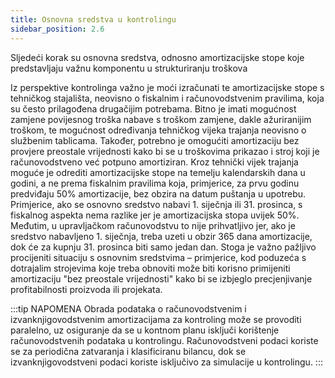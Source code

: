```yaml
---
title: Osnovna sredstva u kontrolingu
sidebar_position: 2.6
--- 
```


Sljedeći korak su osnovna sredstva, odnosno amortizacijske stope koje predstavljaju važnu komponentu u strukturiranju troškova

Iz perspektive kontrolinga važno je moći izračunati te amortizacijske stope s tehničkog stajališta, neovisno o fiskalnim i računovodstvenim pravilima, koja su često prilagođena drugačijim potrebama. Bitno je imati mogućnost zamjene povijesnog troška nabave s troškom zamjene, dakle ažuriranijim troškom, te mogućnost određivanja tehničkog vijeka trajanja neovisno o službenim tablicama. Također, potrebno je omogućiti amortizaciju bez provjere preostale vrijednosti kako bi se u troškovima prikazao i stroj koji je računovodstveno već potpuno amortiziran.
Kroz tehnički vijek trajanja moguće je odrediti amortizacijske stope na temelju kalendarskih dana u godini, a ne prema fiskalnim pravilima koja, primjerice, za prvu godinu predviđaju 50% amortizacije, bez obzira na datum puštanja u upotrebu. Primjerice, ako se  osnovno sredstvo nabavi 1. siječnja ili 31. prosinca, s fiskalnog aspekta nema razlike jer je amortizacijska stopa uvijek 50%. Međutim, u upravljačkom računovodstvu to nije prihvatljivo jer, ako je sredstvo  nabavljeno 1. siječnja, treba uzeti u obzir 365 dana amortizacije, dok će za kupnju 31. prosinca biti samo jedan dan. Stoga je važno pažljivo procijeniti situaciju s
osnovnim sredstvima – primjerice, kod poduzeća s dotrajalim strojevima koje treba obnoviti može biti korisno primijeniti amortizaciju "bez preostale vrijednosti" kako bi se izbjeglo precjenjivanje profitabilnosti proizvoda ili projekata.


:::tip NAPOMENA
Obrada podataka o računovodstvenim i izvanknjigovodstvenim amortizacijama za kontroling može se provoditi paralelno, uz osiguranje da se u kontnom planu isključi korištenje računovodstvenih podataka u kontrolingu. Računovodstveni podaci koriste se za periodična zatvaranja i klasificiranu bilancu, dok se izvanknjigovodstveni podaci koriste isključivo za simulacije u kontrolingu.
:::
